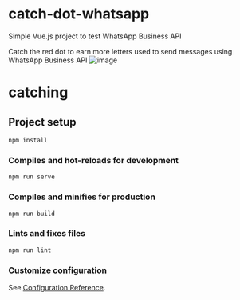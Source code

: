 # catch-dot-whatsapp
Simple Vue.js project to test WhatsApp Business API

Catch the red dot to earn more letters used to send messages using WhatsApp Business API
![image](https://user-images.githubusercontent.com/87750410/222954251-b9367d43-e143-4261-8a26-43d44f83e839.png)

# catching

## Project setup
```
npm install
```

### Compiles and hot-reloads for development
```
npm run serve
```

### Compiles and minifies for production
```
npm run build
```

### Lints and fixes files
```
npm run lint
```

### Customize configuration
See [Configuration Reference](https://cli.vuejs.org/config/).

